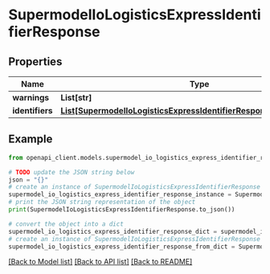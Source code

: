 # SupermodelIoLogisticsExpressIdentifierResponse


## Properties

Name | Type | Description | Notes
------------ | ------------- | ------------- | -------------
**warnings** | **List[str]** |  | [optional] 
**identifiers** | [**List[SupermodelIoLogisticsExpressIdentifierResponseIdentifiersInner]**](SupermodelIoLogisticsExpressIdentifierResponseIdentifiersInner.md) |  | [optional] 

## Example

```python
from openapi_client.models.supermodel_io_logistics_express_identifier_response import SupermodelIoLogisticsExpressIdentifierResponse

# TODO update the JSON string below
json = "{}"
# create an instance of SupermodelIoLogisticsExpressIdentifierResponse from a JSON string
supermodel_io_logistics_express_identifier_response_instance = SupermodelIoLogisticsExpressIdentifierResponse.from_json(json)
# print the JSON string representation of the object
print(SupermodelIoLogisticsExpressIdentifierResponse.to_json())

# convert the object into a dict
supermodel_io_logistics_express_identifier_response_dict = supermodel_io_logistics_express_identifier_response_instance.to_dict()
# create an instance of SupermodelIoLogisticsExpressIdentifierResponse from a dict
supermodel_io_logistics_express_identifier_response_from_dict = SupermodelIoLogisticsExpressIdentifierResponse.from_dict(supermodel_io_logistics_express_identifier_response_dict)
```
[[Back to Model list]](../README.md#documentation-for-models) [[Back to API list]](../README.md#documentation-for-api-endpoints) [[Back to README]](../README.md)


